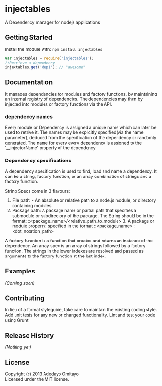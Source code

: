 # injectables

A Dependency manager for nodejs applications


## Getting Started
Install the module with: `npm install injectables`

```javascript
var injectables = require('injectables');
//Retrieve a dependency 
injectables.get('dep1'); // "awesome"
```

## Documentation

It manages dependencies for modules and factory functions. by  maintaining an
internal registry of dependencies. The dependencies may then by injected into
modules or factory functions via the API.

### dependency names

Every module or Dependency is assigned a unique name which can later be used
to retrive it.
The names may be explicitly specified(via the name parameter), deduced from
the specification of the dependency or randomly generated.
The name for every every dependency is assigned to the '__injectorName'
property of the dependency


### Dependency specifications

A dependency specification is used to find, load and name a dependency.
It can be a string, factory function, or an array combination of strings
and a factory function.

String Specs come in 3 flavours:
 1. File path: - An absolute or relative path to a node.js module, or directory containing modules
 2.	Package path: A package name or partial path that specifies a submodule or subdirectory
 of the package. The String should be in the format:
     ::<package_name>/<relative_path_to_module>
	3. A package or module property: specified in the format
		::<package_name>::<dot_notation_path>

A factory function is a function that creates and returns an instance of the dependency.
An array spec is an array of strings followed by a factory function.
The strings in the lower indexes are resolved and passed as arguments to
the factory function at the last index.

## Examples
_(Coming soon)_

## Contributing
In lieu of a formal styleguide, take care to maintain the existing coding style. Add unit tests for any new or changed functionality. Lint and test your code using [Grunt](http://gruntjs.com/).

## Release History
_(Nothing yet)_

## License
Copyright (c) 2013 Adedayo Omitayo  
Licensed under the MIT license.
